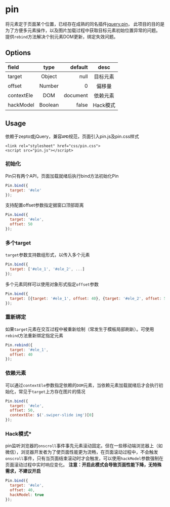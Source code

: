 # pin
将元素定于页面某个位置，已经存在成熟的同名插件[jquery.pin](https://github.com/webpop/jquery.pin)，
此项目的目的是为了方便多元素操作，以及图片加载过程中获取目标元素初始位置异常的问题。
提供`rebind`方法解决个别元素DOM更新，绑定失效问题。


## Options

| field|  type |    default|   desc|
| :-------- |:--------:| --------:| :------: |
| target    |  Object |  null  |  目标元素  |
| offset    |  Number|  0   | 偏移量|
| contextEle    | DOM |  document|  依赖元素|
| hackModel    |  Boolean |  false|  Hack模式|

## Usage
依赖于zepto或jQuery，兼容`AMD`规范，页面引入pin.js及pin.css样式
```
<link rel="stylesheet" href="css/pin.css">
<script src="pin.js"></script>
```
### 初始化
Pin只有两个API，页面加载就绪后执行bind方法初始化Pin
```javascript
Pin.bind({
  target: '#ele'
});
```

支持配置offset参数指定据窗口顶部距离
```javascript
Pin.bind({
  target: '#ele',
  offset: 50
});
```

### 多个target
`target`参数支持数组形式，以传入多个元素
```javascript
Pin.bind({
  target: ['#ele_1', '#ele_2', ...]
});
```

多个元素同样可以使用对象形式指定`offset`参数
```javascript
Pin.bind({
  target: [{target: '#ele_1', offset: 40}, {target: '#ele_2', offset: 50}, ...]
});
```

### 重新绑定
如果`target`元素在交互过程中被重新绘制（常发生于模板局部刷新）。可使用`rebind`方法重新绑定指定元素
```javascript
Pin.rebind({
  target: '#ele_1',
  offset: 40
});
```

### 依赖元素
可以通过`contextEle`参数指定依赖的`DOM`元素，当依赖元素加载就绪后才会执行初始化，常见于`target`上方存在图片的情况
```javascript
Pin.bind({
  target: '#ele',
  offset: 50,
  contextEle: $('.swiper-slide img')[0]
});
```

### Hack模式*
pin监听浏览器的`onscroll`事件事先元素滚动固定。但在一些移动端浏览器上（如微信），浏览器开发者为了使页面性能更为流畅，在页面滚动过程中，不会触发`onscroll`事件，只有当页面结束滚动时才会触发，可以使用`hackModel`参数强制在页面滚动过程中实时响应变化。
**注意：开启此模式会导致页面性能下降，无特殊需求，不建议开启**
```javascript
Pin.bind({
  target: '#ele',
  offset: 40,
  hackModel: true
});
```

